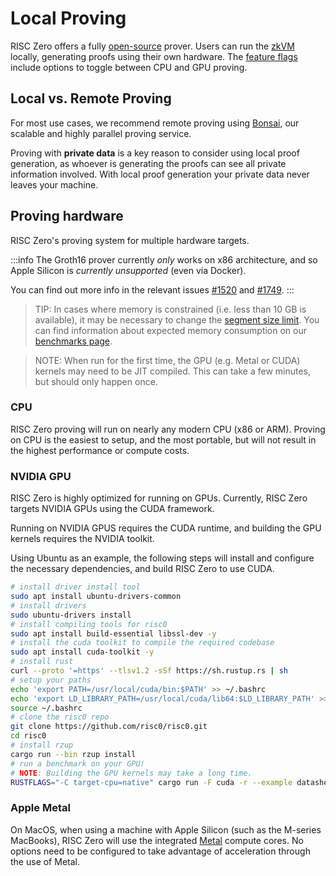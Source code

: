 # Local Proving

RISC Zero offers a fully [open-source] prover.
Users can run the [zkVM] locally, generating proofs using their own hardware.
The [feature flags] include options to toggle between CPU and GPU proving.

## Local vs. Remote Proving

For most use cases, we recommend remote proving using [Bonsai], our scalable and highly parallel proving service.

Proving with **private data** is a key reason to consider using local proof generation, as whoever is generating the proofs can see all private information involved.
With local proof generation your private data never leaves your machine.

## Proving hardware

RISC Zero's proving system for multiple hardware targets.

:::info
The Groth16 prover currently _only_ works on x86 architecture, and so Apple Silicon is _currently unsupported_ (even via Docker).

You can find out more info in the relevant issues [#1520] and [#1749].
:::

> TIP: In cases where memory is constrained (i.e. less than 10 GB is available), it may be necessary to change the [segment size limit][segment-limit-docs].
> You can find information about expected memory consumption on our [benchmarks page][datasheet].

> NOTE: When run for the first time, the GPU (e.g. Metal or CUDA) kernels may need to be JIT compiled.
> This can take a few minutes, but should only happen once.

### CPU

RISC Zero proving will run on nearly any modern CPU (x86 or ARM).
Proving on CPU is the easiest to setup, and the most portable, but will not result in the highest performance or compute costs.

### NVIDIA GPU

RISC Zero is highly optimized for running on GPUs. Currently, RISC Zero targets NVIDIA GPUs using the CUDA framework.

Running on NVIDIA GPUS requires the CUDA runtime, and building the GPU kernels requires the NVIDIA toolkit.

Using Ubuntu as an example, the following steps will install and configure the necessary dependencies, and build RISC Zero to use CUDA.

```bash
# install driver install tool
sudo apt install ubuntu-drivers-common
# install drivers
sudo ubuntu-drivers install
# install compiling tools for risc0
sudo apt install build-essential libssl-dev -y
# install the cuda toolkit to compile the required codebase
sudo apt install cuda-toolkit -y
# install rust
curl --proto '=https' --tlsv1.2 -sSf https://sh.rustup.rs | sh
# setup your paths
echo 'export PATH=/usr/local/cuda/bin:$PATH' >> ~/.bashrc
echo 'export LD_LIBRARY_PATH=/usr/local/cuda/lib64:$LD_LIBRARY_PATH' >> ~/.bashrc
source ~/.bashrc
# clone the risc0 repo
git clone https://github.com/risc0/risc0.git
cd risc0
# install rzup
cargo run --bin rzup install
# run a benchmark on your GPU!
# NOTE: Building the GPU kernels may take a long time.
RUSTFLAGS="-C target-cpu=native" cargo run -F cuda -r --example datasheet
```

### Apple Metal

On MacOS, when using a machine with Apple Silicon (such as the M-series MacBooks), RISC Zero will use the integrated [Metal][apple-metal] compute cores.
No options need to be configured to take advantage of acceleration through the use of Metal.

[#1520]: https://github.com/risc0/risc0/issues/1520
[#1749]: https://github.com/risc0/risc0/issues/1749
[apple-metal]: https://developer.apple.com/metal
[Bonsai]: ./remote-proving.md
[datasheet]: https://benchmarks.risczero.com/main/datasheet
[feature flags]: https://github.com/risc0/risc0#feature-flags
[open-source]: https://risczero.com/news/open-source
[segment-limit-docs]: https://docs.rs/risc0-zkvm/2.3/risc0_zkvm/struct.ExecutorEnvBuilder.html#method.segment_limit_po2
[zkVM]: ../zkvm/zkvm-overview.md
